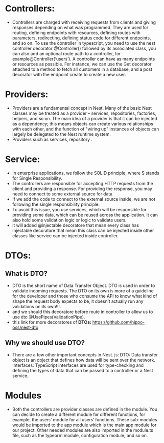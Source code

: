 # Controllers:
- Controllers are charged with receiving requests from clients and giving responses depending on what was programmed. They are used for routing, defining endpoints with resources, defining routes with parameters, redirecting, defining status code for different endpoints, and so on. To use the controller in typescript, you need to use the nest controller decorator @Controller() followed by its associated class, you can also add an optional route path to a controller, for example@Controller(‘users’). A controller can have as many endpoints or resources as possible. For instance, we can use the Get decorator attached to a method to fetch all customers in a database, and a post decorator with the endpoint create to create a new user.

# Providers:
- Providers are a fundamental concept in Nest. Many of the basic Nest classes may be treated as a provider – services, repositories, factories, helpers, and so on. The main idea of a provider is that it can be injected as a dependency; this means objects can create various relationships with each other, and the function of "wiring up" instances of objects can largely be delegated to the Nest runtime system.
- Providers such as services, repository .

# Service:
- In enterprise applications, we follow the SOLID principle, where S stands for Single Responsibility.
- The controllers are responsible for accepting HTTP requests from the client and providing a response. For providing the response, you may need to connect to some external source for data.
- If we add the code to connect to the external source inside, we are not following the single responsibility principle.
- To avoid this issue, you use services, which will be responsible for providing some data, which can be reused across the application. It can also hold some validation logic or logic to validate users.
- it will added @injectable decoratore that mean every class has injectable decoratore that mean this class can be injected inside other classes like service can be injected inside controller.

# DTOs:
 ## What is DTO?
 - DTO is the short name of Data Transfer Object. DTO is used in order to validate incoming requests. 
The DTO on its own is more of a guideline for the developer and those who consume the API to know what kind of shape the request body expects to be, it doesn’t actually run any validations on its own!!!.
- and we should this decoratore before route in controller to allow us to use dto @UsePipes(ValidationPipe).
- this link for more decoratores of **DTOs:** https://github.com/hippo-oss/nest-dto

## Why we should use DTO?
- There are a few other important concepts in Nest. js: DTO: Data transfer object is an object that defines how data will be sent over the network. Interfaces: TypeScript interfaces are used for type-checking and defining the types of data that can be passed to a controller or a Nest service.

# Modules
- Both the controllers are provider classes are defined in the module. You can decide to create a different module for different functions, for example, the users’ module for all users’ functions. These sub-modules would be imported to the app module which is the main app module for our project. Other needed modules are also imported in the module.ts file, such as the typeorm module, configuration module, and so on.


